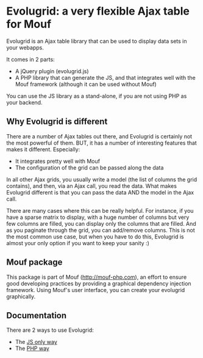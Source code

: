 Evolugrid: a very flexible Ajax table for Mouf
==============================================

Evolugrid is an Ajax table library that can be used to display data sets in your webapps.

It comes in 2 parts:

- A jQuery plugin (evolugrid.js)
- A PHP library that can generate the JS, and that integrates well with the Mouf framework (although it can be used without Mouf)

You can use the JS library as a stand-alone, if you are not using PHP as your backend.

Why Evolugrid is different
-------------------------- 

There are a number of Ajax tables out there, and Evolugrid is certainly not the most powerful of them. BUT, it has
a number of interesting features that makes it different. Especially:

- It integrates pretty well with Mouf
- The configuration of the grid can be passed along the data

In all other Ajax grids, you usually write a model (the list of columns the grid contains), and then, via an Ajax
call, you read the data. What makes Evolugrid different is that you can pass the data AND the model in the Ajax call.

There are many cases where this can be really helpful. For instance, if you have a sparse matrix to display, with a huge
number of columns but very few columns are filled, you can display only the columns that are filled. And as you paginate
through the grid, you can add/remove columns. This is not the most common use case, but when you have to do this,
Evolugrid is almost your only option if you want to keep your sanity :)

Mouf package
------------
This package is part of Mouf (http://mouf-php.com), an effort to ensure good developing practices by providing a graphical dependency injection framework.
Using Mouf's user interface, you can create your evolugrid graphically.

Documentation
-------------

There are 2 ways to use Evolugrid:

- The [JS only way](doc/evolugrid_js.md)
- The [PHP way](doc/evolugrid_php.md)